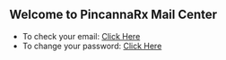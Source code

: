 ## Welcome to  PincannaRx Mail Center

* To check your email: [Click Here](https://pmail.pincannarx.com)
* To change your password: [Click Here](http://mailboxes.pincannarx.com)
